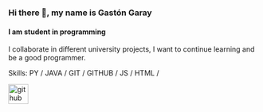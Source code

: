### Hi there 👋, my name is Gastón Garay
#### I am student in programming
I collaborate in different university projects, I want to continue learning and be a good programmer.

Skills: PY / JAVA / GIT / GITHUB / JS / HTML / 


[<img src='https://cdn.jsdelivr.net/npm/simple-icons@3.0.1/icons/github.svg' alt='github' height='40'>](https://github.com/gasexgg)  
